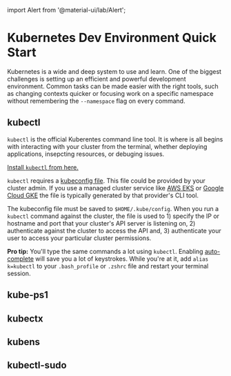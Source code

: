 import Alert from '@material-ui/lab/Alert';

# Kubernetes Dev Environment Quick Start

Kubernetes is a wide and deep system to use and learn.  One of the biggest challenges is setting up an efficient and powerful development environment.  Common tasks can be made easier with the right tools, such as changing contexts quicker or focusing work on a specific namespace without remembering the `--namespace` flag on every command.  

## kubectl

`kubectl` is the official Kuberentes command line tool.  It is where is all begins with interacting with your cluster from the terminal, whether deploying applications, insepcting resources, or debuging issues.

[Install `kubectl` from here.](https://kubernetes.io/docs/tasks/tools/)  

`kubectl` requires a [kubeconfig file](https://kubernetes.io/docs/concepts/configuration/organize-cluster-access-kubeconfig/).  This file could be provided by your cluster admin. If you use a managed cluster service like [AWS EKS](https://docs.aws.amazon.com/eks/latest/userguide/create-kubeconfig.html) or [Google Cloud GKE](https://cloud.google.com/kubernetes-engine/docs/how-to/cluster-access-for-kubectl#generate_kubeconfig_entry) the file is typically generated by that provider's CLI tool.

The kubeconfig file must be saved to `$HOME/.kube/config`.  When you run a `kubectl` command against the cluster, the file is used to 1) specify the IP or hostname and port that your cluster's API server is listening on, 2) authenticate against the cluster to access the API and, 3) authenticate your user to access your particular cluster permissions.

<Alert severity="info" variant="outlined">
	<b>Pro tip:</b> You'll type the same commands a lot using <code>kubectl</code>.  Enabling <a href="https://kubernetes.io/docs/reference/kubectl/cheatsheet/#kubectl-autocomplete">auto-complete</a> will save you a lot of keystrokes. While you're at it, add <code>alias k=kubectl</code> to your <code>.bash_profile</code> or <code>.zshrc</code> file and restart your terminal session.
</Alert>

## kube-ps1

## kubectx

## kubens

## kubectl-sudo 